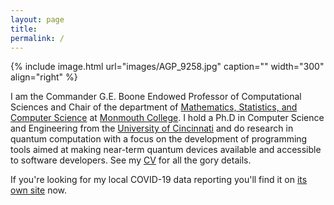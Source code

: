 ```yaml
---
layout: page
title:
permalink: /
---
```


{% include image.html url="images/AGP_9258.jpg" caption="" width="300" align="right" %}

I am the Commander G.E. Boone Endowed Professor of Computational Sciences and Chair of the department of [Mathematics, Statistics, and Computer Science](https://ou.monmouthcollege.edu/academics/math/faculty.aspx) at [Monmouth College](http://www.monmouthcollege.edu). I hold a Ph.D in Computer Science and Engineering from the [University of Cincinnati](http://www.uc.edu) and do research in quantum computation with a focus on the development of programming tools aimed at making near-term quantum devices available and accessible to software developers. See my [CV](/cv/) for all the gory details.

If you're looking for my local COVID-19 data reporting you'll find it on [its own site](https://jlmayfield.github.io/wcil-covid-reporting/) now.
